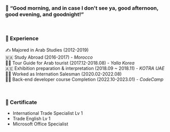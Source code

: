 ### 👐 __“Good morning, and in case I don't see ya, good afternoon, good evening, and goodnight!”__
<br>

### 🤡 Experience

✍️ Majored in Arab Studies (2012-2019) <br>
🇲🇦 Study Abroad (2016-2017) - _Morocco_ <br>
👳‍♂️ Tour Guide for Arab tourist (2017.12-2018.08) - _Yalla Korea_ <br>
🇦🇪 Exhibition preparation & interpretation (2018.09 ~ 2018.11) - _KOTRA UAE_  <br>
👨‍💼 Worked as Internation Salesman (2020.02-2022.08) <br>
🧑‍💻 Back-end developer course Completion (2022.10-2023.01) - _CodeCamp_ <br>


<br>

### 📝 Certificate

- International Trade Specialist Lv 1 <br>
- Trade English Lv 1 <br>
- Microsoft Office Specialist
